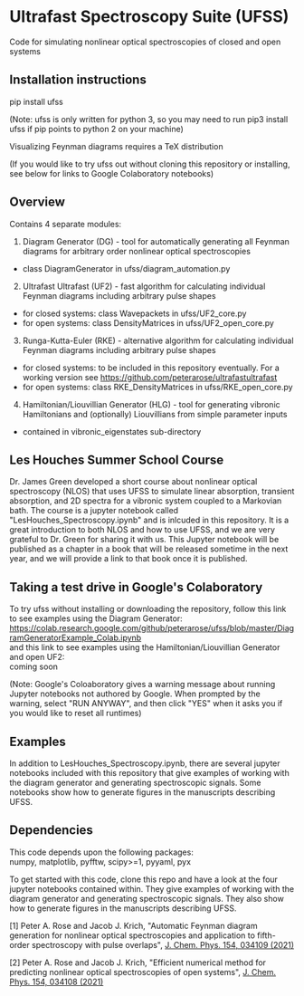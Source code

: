 # Ultrafast Spectroscopy Suite (UFSS)
Code for simulating nonlinear optical spectroscopies of closed and open systems

## Installation instructions
pip install ufss  

(Note: ufss is only written for python 3, so you may need to run
pip3 install ufss if pip points to python 2 on your machine)  

Visualizing Feynman diagrams requires a TeX distribution

(If you would like to try ufss out without cloning this repository or installing, see below for links to Google Colaboratory notebooks)

## Overview

Contains 4 separate modules:
1. Diagram Generator (DG) - tool for automatically generating all Feynman diagrams for arbitrary order nonlinear optical spectroscopies
  - class DiagramGenerator in ufss/diagram_automation.py
2. Ultrafast Ultrafast (UF2) - fast algorithm for calculating individual Feynman diagrams including arbitrary pulse shapes
  - for closed systems: class Wavepackets in ufss/UF2_core.py
  - for open systems: class DensityMatrices in ufss/UF2_open_core.py
3. Runga-Kutta-Euler (RKE) - alternative algorithm for calculating individual Feynman diagrams including arbitrary pulse shapes
  - for closed systems: to be included in this repository eventually. For a working version see https://github.com/peterarose/ultrafastultrafast
  - for open systems: class RKE_DensityMatrices in ufss/RKE_open_core.py
4. Hamiltonian/Liouvillian Generator (HLG) - tool for generating vibronic Hamiltonians and (optionally) Liouvillians from simple parameter inputs
  - contained in vibronic_eigenstates sub-directory

## Les Houches Summer School Course
Dr. James Green developed a short course about nonlinear optical spectroscopy (NLOS) that uses UFSS to simulate linear absorption, transient absorption, and 2D spectra for a vibronic system coupled to a Markovian bath. The course is a jupyter notebook called "LesHouches_Spectroscopy.ipynb" and is inlcuded in this repository. It is a great introduction to both NLOS and how to use UFSS, and we are very grateful to Dr. Green for sharing it with us. This Jupyter notebook will be published as a chapter in a book that will be released sometime in the next year, and we will provide a link to that book once it is published. 

## Taking a test drive in Google's Colaboratory
To try ufss without installing or downloading the repository,
follow this link to see examples using the Diagram Generator:  
https://colab.research.google.com/github/peterarose/ufss/blob/master/DiagramGeneratorExample_Colab.ipynb  
and this link to see examples using the Hamiltonian/Liouvillian Generator and open UF2:  
coming soon

(Note: Google's Coloaboratory gives a warning message about running Jupyter
notebooks not authored by Google. When prompted by the warning, select
"RUN ANYWAY", and then click "YES" when it asks you if you would like to
reset all runtimes)

## Examples
In addition to LesHouches_Spectroscopy.ipynb, there are several jupyter notebooks included with this repository that give examples of working with the diagram generator and generating spectroscopic signals. Some notebooks show how to generate figures in the manuscripts describing UFSS.

## Dependencies  
This code depends upon the following packages:  
numpy, matplotlib, pyfftw, scipy>=1, pyyaml, pyx

To get started with this code, clone this repo and have a look at the four jupyter notebooks contained within. They give examples of working with the diagram generator and generating spectroscopic signals. They also show how to generate figures in the manuscripts describing UFSS.

[1] Peter A. Rose and Jacob J. Krich, "Automatic Feynman diagram generation for nonlinear optical spectroscopies and application to fifth-order spectroscopy with pulse overlaps", [J. Chem. Phys. 154, 034109 (2021)](https://doi.org/10.1063/5.0024105)


[2] Peter A. Rose and Jacob J. Krich, "Efficient numerical method for predicting nonlinear optical spectroscopies of open systems", [J. Chem. Phys. 154, 034108 (2021)](https://doi.org/10.1063/5.0024104)
